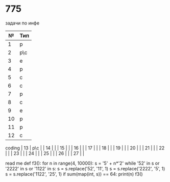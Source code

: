 # 775
задачи по инфе


| № | Тип |
| ------ | ------ |
| 1 | p |
| 2 | p\c |
| 3 | e |
| 4 | p |
| 5 | c |
| 6 | c |
| 7 | p |
| 8 | c |
| 9 | e |
| 10 | p |
| 11 | p |
| 12 | c |
coding
| 13 | p\c |
| 14 | |
| 15 | |
| 16 | |
| 17 | |
| 18 | |
| 19 | |
| 20 | |
| 21 | |
| 22 | |
| 23 | |
| 24 | |
| 25 | |
| 26 | |
| 27 | |



read me
def f3():
    for n in range(4, 10000):
        s = '5' + n*'2'
        while '52' in s or '2222' in s or '1122' in s:
            s = s.replace('52', '11', 1)
            s = s.replace('2222', '5', 1)
            s = s.replace('1122', '25', 1)
            if sum(map(int, s)) == 64:
                print(n)
f3()

